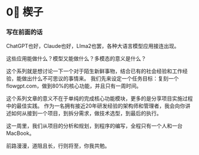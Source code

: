 # 0⃣ 楔子

### 写在前面的话

ChatGPT也好，Claude也好，Llma2也罢，各种大语言模型应用接连出现。

&#x20;这些应用能做什么？模型又能做什么？多模态的意义是什么？

&#x20;这个系列就是想讨论一下一个对于陌生新鲜事物，结合已有的社会经验和工作经验，能做出什么不可思议的事情来。 我们先来设定一个任务目标：复刻一个flowgpt.com，做到80%的核心功能，并且只有一周时间。

这个系列文章的意义不在于单纯的完成核心功能模块，更多的是分享项目实施过程中的最佳实践。 作为一名拥有接近20年研发经验的架构师和管理者，我会向你讲述如何从接到一个项目，到拆分需求，做技术选型，到最后的执行。

这一周里，我们从项目的分析和规划，到程序的编写，全程只有一个人和一台MacBook。

前路漫漫，道阻且长，行则将至，你我共勉。
